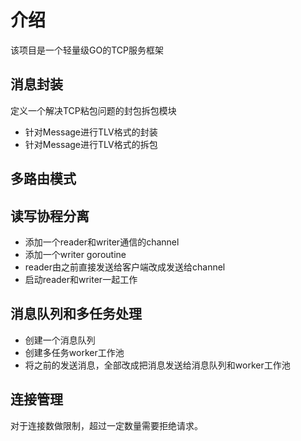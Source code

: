 # 介绍
该项目是一个轻量级GO的TCP服务框架

## 消息封装
定义一个解决TCP粘包问题的封包拆包模块
- 针对Message进行TLV格式的封装
- 针对Message进行TLV格式的拆包

## 多路由模式


## 读写协程分离
- 添加一个reader和writer通信的channel
- 添加一个writer goroutine
- reader由之前直接发送给客户端改成发送给channel
- 启动reader和writer一起工作

## 消息队列和多任务处理
- 创建一个消息队列
- 创建多任务worker工作池
- 将之前的发送消息，全部改成把消息发送给消息队列和worker工作池


## 连接管理
对于连接数做限制，超过一定数量需要拒绝请求。

